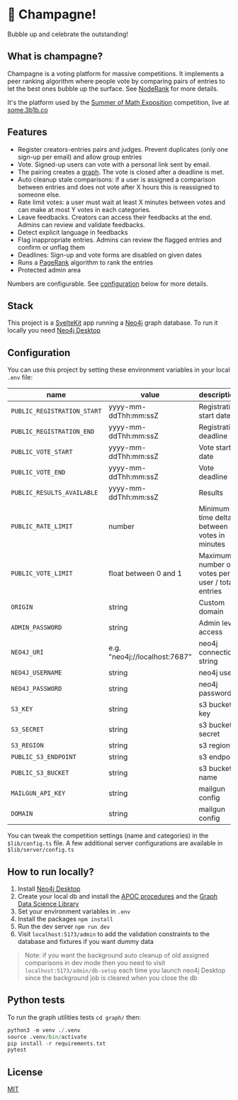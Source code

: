 # 🍾 Champagne!

Bubble up and celebrate the outstanding!

## What is champagne?

Champagne is a voting platform for massive competitions. It implements a peer ranking algorithm where people vote by comparing pairs of entries to let the best ones bubble up the surface. See [NodeRank](https://github.com/fcrozatier/NodeRank) for more details.

It's the platform used by the [Summer of Math Exposition](https://www.3blue1brown.com/blog/some1) competition, live at [some.3b1b.co](https://some.3b1b.co)

## Features

- Register creators-entries pairs and judges. Prevent duplicates (only one sign-up per email) and allow group entries
- Vote. Signed-up users can vote with a personal link sent by email.
- The pairing creates a [graph](https://github.com/fcrozatier/NodeRank#principles). The vote is closed after a deadline is met.
- Auto cleanup stale comparisons: if a user is assigned a comparison between entries and does not vote after X hours this is reassigned to someone else.
- Rate limit votes: a user must wait at least X minutes between votes and can make at most Y votes in each categories.
- Leave feedbacks. Creators can access their feedbacks at the end. Admins can review and validate feedbacks.
- Detect explicit language in feedbacks
- Flag inappropriate entries. Admins can review the flagged entries and confirm or unflag them
- Deadlines: Sign-up and vote forms are disabled on given dates
- Runs a [PageRank](https://en.wikipedia.org/wiki/PageRank) algorithm to rank the entries
- Protected admin area

Numbers are configurable. See [configuration](#configuration) below for more details.

## Stack

This project is a [SvelteKit](https://kit.svelte.dev/) app running a [Neo4j](https://neo4j.com/) graph database. To run it locally you need [Neo4j Desktop](https://neo4j.com/developer/neo4j-desktop/?ref=product)

## Configuration

You can use this project by setting these environment variables in your local `.env` file:

| name                        | value                         | description                                      |
| --------------------------- | ----------------------------- | ------------------------------------------------ |
| `PUBLIC_REGISTRATION_START` | yyyy-mm-ddThh:mm:ssZ          | Registration start date                          |
| `PUBLIC_REGISTRATION_END`   | yyyy-mm-ddThh:mm:ssZ          | Registration deadline                            |
| `PUBLIC_VOTE_START`         | yyyy-mm-ddThh:mm:ssZ          | Vote start date                                  |
| `PUBLIC_VOTE_END`           | yyyy-mm-ddThh:mm:ssZ          | Vote deadline                                    |
| `PUBLIC_RESULTS_AVAILABLE`  | yyyy-mm-ddThh:mm:ssZ          | Results                                          |
| `PUBLIC_RATE_LIMIT`         | number                        | Minimum time delta between votes in minutes      |
| `PUBLIC_VOTE_LIMIT`         | float between 0 and 1         | Maximum number of votes per user / total entries |
| `ORIGIN`                    | string                        | Custom domain                                    |
| `ADMIN_PASSWORD`            | string                        | Admin level access                               |
| `NEO4J_URI`                 | e.g. "neo4j://localhost:7687" | neo4j connection string                          |
| `NEO4J_USERNAME`            | string                        | neo4j user                                       |
| `NEO4J_PASSWORD`            | string                        | neo4j password                                   |
| `S3_KEY`                    | string                        | s3 bucket key                                    |
| `S3_SECRET`                 | string                        | s3 bucket secret                                 |
| `S3_REGION`                 | string                        | s3 region                                        |
| `PUBLIC_S3_ENDPOINT`        | string                        | s3 endpoint                                      |
| `PUBLIC_S3_BUCKET`          | string                        | s3 bucket name                                   |
| `MAILGUN_API_KEY`           | string                        | mailgun config                                   |
| `DOMAIN`                    | string                        | mailgun config                                   |

You can tweak the competition settings (name and categories) in the `$lib/config.ts` file. A few additional server configurations are available in `$lib/server/config.ts`

## How to run locally?

1. Install [Neo4j Desktop](https://neo4j.com/developer/neo4j-desktop/?ref=product)
1. Create your local db and install the [APOC procedures](https://neo4j.com/docs/apoc/5/installation/#apoc) and the [Graph Data Science Library](https://neo4j.com/docs/graph-data-science/current/installation/neo4j-desktop/)
1. Set your environment variables in `.env`
1. Install the packages `npm install`
1. Run the dev server `npm run dev`
1. Visit `localhost:5173/admin` to add the validation constraints to the database and fixtures if you want dummy data

> Note: if you want the background auto cleanup of old assigned comparisons in dev mode then you need to visit `localhost:5173/admin/db-setup` each time you launch neo4j Desktop since the background job is cleared when you close the db

## Python tests

To run the graph utilities tests `cd graph/` then:

```py
python3 -m venv ./.venv
source .venv/bin/activate
pip install -r requirements.txt
pytest
```

## License

[MIT](/LICENSE)
